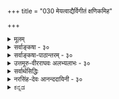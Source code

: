 +++
title = "030 मेयत्वाद्यैर्विगीतं क्षणिकमिह"

+++
<details><summary>मूलम्</summary>

मेयत्वाद्यैर्विगीतं क्षणिकमिह जगत्स्यात्क्षणोपाधिवच्चेत् बाधो दृष्टान्तहानिः स्थिर इति विदितो यत्क्षणस्याप्युपाधिः ।  
सामग्री कार्यशून्या क्षण इयमपि तद्धेतुसंघो न चासौ हेतुर्नान्यः स्थिरास्ते क्रमवदुपधिवत्स्यात्क्षणत्वं स्थिरेऽपि ॥ ३० ॥
</details>

<details><summary>सर्वाङ्कषा - ३०</summary>

क्षणिकत्व-साधकम् अनुमानान्तरम् अनूद्य  
दूषयति मेयत्वाद्यैर् इत्यादि ।  
इह **विगीतं** = विमतं जगत् **मेयत्वाद्यैः** = प्रमेयत्वादि-हेतुभिः क्षणिकम्, क्षणोपाधिवत् स्यात्; **चेत्** = यदि इति पूर्वपक्षः ।  




[[66]]

> 'विमतं जगत् क्षणिकम्,  
> प्रमेयत्वात्, क्षणोपाधिवत्'  

इति प्रयोगः ।  
'आद्य'-पदेन सत्त्वादिपरिग्रहः ।  

लोके **क्षण**-शब्दः, तदर्थः कालविशेषश्च सर्वसंमतः ।  
तेन यः कश्चन क्षण-पदार्थः  
सर्वैर् अप्य् अङ्गीकार्य एव ।  
न हि क्षण-शब्दः,  
शश-शृङ्ग-शब्द-तुल्यः ।  

अतः तद्-दृष्टान्तेनैव  
इतरेषां सर्वेषामपि वस्तूनां क्षणिकत्वं साधयामो वयम् ।  

न च भवत्संमतः क्षणव्यवहारः  
अस्माकं सर्वथा न संमतः ।  
किन्तु स्थिरस्यैव कस्यचिद् वस्तुनः  
उपाधि-विशेष-संबन्धात् क्षण-व्यवहार-हेतुतां वदामः ।  

> अतश्च दृष्टान्ताभावात्  
उक्तम् अनुमानम् अप्रयोजकम् 

इति चेत्;  
अस्तु तर्हि क्षण-व्यवहारोपाधि-भूतः कश्चित्पदार्थः भवत्-संमत एव दृष्टान्तः ।  
तस्य स्थिरत्वे हि न क्षणोपाधित्वं तस्य युज्यते ।  
अतस्स एवास्तु दृष्टान्तः ।  
अतश्च दृष्टान्तलाभात् नाप्रयोजकं तद्-अनुमानम् 

इति पूर्वपक्षः ॥ 



तत्र दोषमाह – बाध इत्यादि । प्रथमं प्रत्यक्षबाधः । ' वह्निः अनुष्णः, प्रमेयत्वात्, घटवत्' इत्येतत्तुल्यः सोऽपि प्रयोगः । ननु दृष्टान्तस्य सत्त्वात् बाधनिश्चयः कथमित्यत्राह - दृष्टान्तहानिरिति । अक्षणिकस्य कथं दृष्टान्तत्वम्? इत्यत्राह - स्थिर इत्यादि । **यत्** = यस्मात् **क्षणस्य** = क्षणव्यवहारस्य उपाधिरपि स्थिरः इति **विदितः** = निश्चितः, अतः दृष्टान्तहानिः । कोऽसौ, स्थिरोऽपि क्षणव्यवहारोपाधिः ? इत्यत्राह - सामग्रीत्यादि । कार्यशून्या सामग्री **क्षणः** = क्षणव्यवहारोपाधिः । अयमाशयः - सामग्री नाम सर्वकारणसमुदायः, यस्यां संपन्नायां समनन्तरक्षणे कार्येण भवितव्यम् । यथा घटकारणानि दण्डचक्रसलिलकुलालादीनि प्रत्येकं कारणानि भवन्त्यपि, अन्यतमापाये न घटो भवति । सर्वाण्यपि यदि मिलितानि, तदा समनन्तरे क्षणे घटः अवश्यं भावी । अतश्च घटप्रागभावस्यायमन्तिमक्षणः । घटे उत्पन्ने हि घटप्रागभावो नश्यति । अतश्च घटसामग्र्येव घटप्रागभावस्यान्तिमः क्षणः । न च सिद्धान्ते प्रागभावोऽपि नाङ्गीक्रियत इति शङ्खयम्; प्रागभावः अतिरिक्तो नास्तीत्येतावन्मात्रम् । एवञ्च घटरूपकार्यशून्या सामग्री घटाव्यवहितपूर्वक्षणमात्रे वर्तते । अतः सैव क्षणोपाधिः । 

> ननु तर्हि एकक्षण-मात्र-वृत्तिः सामग्र्याख्यः  
> कश्चित् क्षणिकपदार्थः सिद्ध इति,  
> न दृष्टान्तहानिः 

इत्यत्राह - इयमित्यादि ।  
**इयमपि** = सामग्र्यपि, तद्धेतुसङ्घः ।  
तस्य घटादिकार्यस्य हेतूनां समुदाय एव, न त्वतिरिक्त पदार्थः ।  
तथा च कारणानां समुदाय एव सामग्री,  
न त्वतिरिक्तः पदार्थः।  
अतो दृष्टान्तहानिरेव ।  

> ननु समुदायस्य प्रत्येकानतिरेके प्रत्येककारणान्येव यदि सामग्री,  
तर्हि एककारणसत्त्वेऽपि कार्योत्पत्तिप्रसङ्गः ।  
अतः प्रत्येकापेक्षया  
सामग्री अतिरिक्तैव ।  
सा च क्षणिका सिद्धा

इत्यत्राह - **न चासौ हेतुः** ।  
**असौ** = सामग्री न **हेतुः** = प्रत्येकं हेतुः न सामाग्री,  
किन्तु हेतूनां समुदाय एव ।  
"तर्हि अन्या स्यात् सामाग्री" इत्यत्राह - नान्य इति ।  

न वा प्रत्येकातिरिक्तः समुदायः ।  
**ते** = प्रत्येकपदार्थास् तु **स्थिराः** । अतः न क्षणिकत्वसिद्धिः ॥ 


> ननु किमिदं विलक्षणम् उच्यते,  
समुदायः प्रत्येकस्वरूपोऽपि न,  
अतिरिक्तोऽपि नेति ।  
कोऽस्ति तर्हि तृतीयः पक्ष 

इति चेत्,  
उच्यते - सेना-वन-सभादिवद् इदम् अप्य् अवगन्तव्यम् ।  
सेनादि-पदार्थानां सेना-घटक-पदात्य्-अपेक्षयाऽतिरिक्तत्वम् अपि  
न केनाप्यङ्गीक्रियते, एक-पदात्यात्मकत्वम् अपि नाङ्गीक्रियते ।  

[[67]]



किन्तु, बुद्ध्या कल्पितं 
किञ्चिद्देशकालाद्युपाधिमपेक्ष्य ' एका सेना' इत्युच्यते । 

एकदेशावच्छेदेन मिलितानां नराणां समुदायः 'सभा' इत्युच्यते । 

एवमेव, एककार्योद्देशेनैकस्मिन् काले देशे मिलितानि कारणानि  
सामग्रीत्य् उच्यन्ते ।  
तानि च प्रत्येक-कारणानि स्थिराण्य् एव,  
न क्षणिकानि ।  
अतश् च स्थिराण्य् एव तानि,  
कार्याव्यवहित--प्राक्-क्षणापेक्षया  
‘सामग्री’ इत्य् उच्यन्ते ।  

ततश् चौपाधिकम्,  
अथापि वास्तविकं प्रत्येकम् एकत्वम् एव ।  
अतश्च स्थिराणाम् एव सतां कारणानां   
क्षणोपाधित्वं भवेद् एवेति 'दृष्टान्तहानिः ' सुदृढा ।  

> ननु स्थिरस्य वस्तुनः  
कथं क्षणोपाधित्वम्?  
स्वस्मिन् विद्यमानं धर्मं  
स्वसन्निहिते वस्तुनि यत् आरोपयति,  
स किलोपाधिरुच्यते ।+++(5)+++  
यथा जपाकुसुमं स्वयं रक्तं सत्,  
स्वसंयुक्ते स्फटिके रक्तत्व-व्यवहार-हेतुः उपाधिर् इत्युच्यते ।  
प्रकृते स्वस्मिन्न् एकत्वाभावे  
तद् वस्तु  
कालस्य कथं क्षणोपाधिर् भवेद् 

इत्यत्राह - क्रमवद् इत्यादि । 

स्थिरेऽपि वस्तुनि,  
**क्रम**-विशेष-विशिष्टोपाधिवत्,  
**क्षणत्वम्** =क्षण-व्यवहारोपाधित्वं स्यात् ।  

अयं भावः -  
वैशेषिक-मते  
क्रिया, क्रियातो विभागः, पूर्वसंयोगनाशः, उत्तरसंयोगोत्पत्तिः इति क्रमेण एकैकस्याः क्रियायाः चतुःक्षणावस्थायित्वम् उच्यते ।  
तत्र  
'स्वजन्य-विभाग-प्राग्-अभावावच्छिन्नं कर्म'  
एकः क्षणः, इत्युच्यते ।  
एवं स्व-जन्य-विभागावच्छिन्न-पूर्व-संयोगः द्वितीयक्षणोपाधिः इति ।  
एवञ्च एकस्मिन् वस्तुनि क्रमशः  
ये भवन्ति संयोगविभागादयः,  
तान् आदाय एकैकस्यापि क्षण-व्यवहारस्योपाधित्वं उच्यते ।  

एवं स्थिराणामपि तत्तदुपाधिसंयोगवशात् क्षणव्यवहारोपाधित्वं वर्णितुं शक्यते । यद्यपि सिद्धान्ते क्रिया अतिरिक्ता नाङ्गीक्रियते (अद्र. 107) ।  
एवं विभागः, प्रागभावो वा नाङ्गीक्रियते ।  
अतः वैशेषिकोक्ता प्रक्रिया न वर्णयितुं शक्या; अथापि पूर्वसंयोगनाशः, उत्तरसंयोगोत्पत्तिश्चाङ्गीक्रियेते ।  

तदादायापि, स्वजन्यपूर्वसंयोगनाशावच्छिन्नं कर्मेति वा, स्वजन्योत्तरसंयोगावच्छिन्नं स्वम् इति वा क्षणः वर्णयितुं शक्यते ।  
यद्यपि क्रिया अतिरिक्ता नास्तीत्युच्यते,  
अथापि क्रियाव्यवहार एव नास्तीति न 
क्रिया आश्रय-द्रव्यातिरिक्ता नास्तीत्येवार्थः ।  
एवमेव प्रागभावादि-विषये ज्ञेयम् ।  
अत्र वक्तव्या उपरिष्टाद्भविष्यति (अद्र. स.108) ।  
वस्तुतस्तु – वस्तुन एकक्षणमात्रवृत्तित्वे, विनाशोन्मुखस्यैतस्योत्तरक्षणं प्रति कारणत्वमेव दुरुपपादमिति क्षणपरंपरापि न सिद्ध्येदित्यवगन्तव्यम् ॥ ३० ॥
</details>


<details><summary>सर्वाङ्कषा-पाठान्तरम् - ३०</summary>

क्षणिकत्वसाधकमनुमानान्तरमनूद्य दूषयति - मेयत्वाद्यैरित्यादि । इह विगीतं = विमतं जगत्‌ मेयत्वाद्यैः = प्रमेयत्वादिहेतुभि: क्षणिकम्‌, क्षणोपाधिवत्‌ स्यात्‌; चेत्‌ = यदि इति पूर्वपक्षः । 'विमतं जगत्‌ क्षणिकम्‌, प्रमेयत्वात्‌, क्षणोपाधिवत्‌' इति प्रयोगः । 'आद्य' पदेन सत्त्वादिपरिग्रहः । लोके क्षणशब्दः, तदर्थः कालविशेषश्च सर्वसंमतः । तेन यः कश्चन क्षणपदार्थः सर्वैरप्यङ्गीकार्य एव । न हि क्षणशब्दः, शशशृङ्गशब्दतुल्यः । अतः तद्दृष्टान्तेनैव इतरेषां सर्वेषामपि वस्तूनां क्षणिकत्वं साधयामो वयम्‌ । न च भवत्संमतः क्षणव्यवहारः अस्माकं सर्वथा न संमतः । किन्तु स्थिरस्यैव कस्यचिद्वस्तुनः उपाधिविशेष- संबन्धात्‌ क्षणव्यवहारहेतुतां वदामः । अतश्च दृष्टान्ताभावात्‌ उक्तमनुमानमप्रयोजकमिति चेत्‌; अस्तु तर्हि क्षणव्यवहारोपधिभूतः कश्चित्पदार्थः भवत्संमत एव दृष्टान्तः । तस्य स्थिरत्वे हि न क्षणोपाधित्वं तस्य युज्यते । अतस्स एवास्तु दृष्टान्तः । अतश्च दृष्टान्तलाभात्‌ नाप्रयोजकं तदनुमानमिति पूर्वपक्षः ॥   
तत्र दोषमाह - बाध इत्यादि । प्रथमं प्रत्यक्षवाधः । 'वह्निः अनुष्णः, प्रमेयत्वात्‌, घटवत्‌' इत्येतत्तुल्यः सोऽपि प्रयोगः । ननु दृष्टान्तस्य सत्त्वात्‌ बाधनिश्चयः कथमित्यत्राह - दृष्टान्तहानिरिति । अक्षणिकस्य कथं दृष्टान्तत्वम्‌? इत्यत्राह - स्थिर इत्यादि । यत्‌ = यस्मात्‌ क्षणस्य = क्षणव्यवहारस्य उपाधिरपि स्थिरः इति विदितः = निश्चितः, अतः दृष्टान्तहानिः । कोऽसौ, स्थिरोऽपि क्षणव्यवहारोपाधिः? इत्यत्राह – सामग्रीत्यादि । कार्यशून्या सामग्री क्षणः = क्षणव्यवहारोपाधिः । अयमाशयः - सामग्री नाम   
सर्वकारणसमुदायः, यस्यां संपन्नायां समनन्तरक्षणे कार्येण भवितव्यम्‌ । यथा घटकारणानि दण्डचक्रसलिलकुलालादीनि प्रत्येकं कारणानि भवन्त्यपि, अन्यतमापाये न घटो भवति । सर्वाण्यपि यदि मिलितानि, तदा समनन्तरे क्षणे घटः अवश्यं भावी । अतश्च घटप्रागभावस्यायमन्तिमक्षणः । घटे उत्पन्ने हि घटप्रागभावो नश्यति । अतश्च घटसामग्र्येव घटप्रागभावस्यान्तिमः क्षणः । न च सिद्धान्ते प्रागभावोऽपि नाङ्गीक्रियत इति शङ्क्यम्‌; प्रागभावः अतिरिक्तो नास्तीत्येतावन्मात्रम्‌ । एवञ्च घटरूपकार्यशून्या सामग्री घटाव्यवहितपूर्वक्षणमात्रे वर्तते । अतः सैव क्षणोपाधिः । ननु तर्हि एकक्षणमात्रवृत्तिः सामग्र्याख्यः कश्चित्‌ क्षणिकपदार्थः सिद्ध इति, न दृष्टान्तहानिः इत्यत्राह – इयमित्यादि । इयमपि = सामग्र्यपि, तद्धेतुसङ्धः । तस्य घटादिकार्यस्य हेतूनां समुदाय एव, न त्वतिरिक्त पदार्थः । तथा च कारणानां समुदाय एव सामग्री, न त्वतिरिक्तः पदार्थः । अतो दृष्टान्तहानिरेव । ननु समुदायस्य प्रत्येकानतिरेके प्रत्येककारणान्येव यदि सामग्री, तर्हि एककारणसत्त्वेऽपि कार्योत्पत्तिप्रसङ्गः । अतः प्रत्येकपेक्षया सामग्री अतिरिक्तैव । सा च क्षणिका सिद्धेत्यत्राह - न चासौ हेतुः । असौ = सामग्री न हेतुः = प्रत्येकं हेतुः न सामग्री, किन्तु हेतूनां समुदाय एव । तर्हि अन्या स्यात्‌ सामग्री इत्यत्राह - नान्य इति । न वा प्रत्येकातिरिक्तः समुदायः । ते = प्रत्येकपदार्थस्तु स्थिराः । अतः न क्षणिकत्वसिद्धिः ॥   
ननु किमिदं विलक्षणमुच्यते, समुदायः प्रत्येकस्वरूपोऽपि न, अतिरिक्तोऽपि नेति । कोऽस्ति तर्हि तृतीयः पक्ष इति चेत्‌, उच्यते - सेनावनसभादिवदिदमप्यवगन्तव्यम्‌ । सेनादिपदार्थानां सेनाघटकपदात्यपे-क्षयाऽतिरिक्तत्वमपि न केनाप्यङ्गीक्रियते, एकपदात्यात्मकत्वमपि नाङ्गीक्रियते । किन्तु, बुद्ध्या कल्पितं किञ्चिदेशकालाद्युपाधिमपेक्ष्य 'एका सेना' इत्युच्यते । एकदेशावच्छेदेन मिलितानां नराणां समुदायः 'सभा' इत्युच्यते । एवमेव, एककार्योद्देशेनैकस्मिन्‌ काले देशे मिलितानि कारणानि सामग्रीत्युच्यन्ते । तानि च प्रत्येककारणानि स्थिराण्येव, न क्षणिकानि । अतश्च स्थिराण्येव तानि, कार्याव्यवहितप्राक्क्षणापेक्षया 'सामग्री ' इत्युच्यन्ते । ततश्चौपाधिकम्‌, अथापि वास्तविकं प्रत्येकमेकत्वमेव । अतश्च स्थिराणामेव सतां कारणानां क्षणोपाधित्वं भवेदेवेति 'दृष्टान्तहानिः' सुदृढा । ननु स्थिरस्य वस्तुनः कथं क्षणोपाधित्वम्‌? स्वस्मिन्‌ विद्यमानं धर्मं स्वसतन्निहिते वस्तुनि यत्‌ आरोपयति, स किलोपाधिरुच्यते । यथा जपाकुसुमं स्वयं रक्तं सत्‌, स्वसंयुक्ते स्फटिके रक्तत्वव्यवहारहेतुः उपाधिरित्युच्यते । प्रकृते स्वस्मिन्नेकत्वाभावे तद्वस्तु कालस्य कथं क्षणोपाधिर्भवेदित्यत्राह – क्रमवदित्यादि । स्थिरेऽपि वस्तुनि, क्रमविशेषविशिष्टोपाधिवत्‌, क्षणत्वम्‌ = क्षणव्यवहारोपाधित्वं स्यात्‌ । अयं भावः - वैशोषिकमते क्रिया, क्रियातो विभागः, विभागात्‌ पूर्वसंयोगनाशः, उत्तरसंयोगोत्पत्तिः इति क्रमेण एकैकस्याः क्रियायाः चतुःक्षणावस्थायित्वम् उच्यते । तत्र 'स्वजन्यविभागप्रागभावावच्छिन्नं कर्म' एकः क्षणः, इत्युच्यते । एवं स्वजन्यविभागावच्छिन्नपूर्वसंयोगः द्वितीयक्षणोपाधिः इति । एवञ्च एकस्मिन्‌ वस्तुनि क्रमशः ये भवन्ति संयोगविभागादयः, तानादाय एकैकस्यापि क्षणव्यवहारस्योपाधित्वम् उच्यते । एवं सथिराणामपि तत्तदुपाधिसंयोगवशात्‌ क्षणव्यवहारोपाधित्वं वर्णितुं शक्यते । यद्यपि सिद्धान्ते क्रिया अतिरिक्ता नाङ्गीक्रियते (अद्र.१०७) । एवं विभागः, प्रागभावो वा नाङ्गीक्रियते । अतः वैशेषिकोक्ता प्रक्रिया न वर्णयितुं शक्या; अथापि पूर्वसंयोगनाशः, उत्तरसंयोगेत्पत्तिङ्गीक्रियेते । तदादायापि, स्वजन्यपूर्वसंयोगनाशावच्छिन्नं कर्मेति वा, स्वजन्योत्तरसंयोगावच्छिन्नं स्वम्‌ इति वा क्षणः वर्णयितुं शक्यते । यद्यपि क्रिया अतिरिक्ता नास्तीत्युच्यते, अथापि क्रियाव्यवहार एव नास्तीति न, क्रिया आश्रयद्रव्यातिरिक्ता नास्तीत्येवार्थः । एवमेव प्रागभावादिविषये ज्ञेयम्‌ । अत्र वक्तव्यम् उपरिष्टाद्भविष्यति (अद्र.स.१०८) । वस्तुतस्तु - वस्तुन एकक्षणमात्रवृत्तित्वे, विनाशोन्मुखस्येतस्योत्तरक्षणं प्रति कारणत्वमेव दुरुपपादमिति क्षणपरंपरापि न सिद्ध्येदित्यवगन्तव्यम्‌ ॥ ३० ॥
</details>


<details><summary>उत्तमूरु-वीरराघवः अलभ्यलाभः - ३०</summary>

सर्वक्षणिकमित्येतन्प्रत्यनीकतया एकमपि क्षणिकं नावश्यकमिति निरूगणप्रसक्तये अन्य-  
विदृगनुमानदूपणप्रप्यारभ्यते मेयत्वाद्यैरिति । मेयत्वात्(वस्तुत्वात् विपयत्वादित्येवं क्षणिकत्वे हेतवः । मितिविषयत्वाद्यपेक्षया लघुत्वात् विषयत्वं हेतुरन्ते । दृष्टान्तस्य जगदन्तर्गतस्य पक्षत्वव्यावृत्तये विगीतमिति विशेषणम् । विप्रतिपन्नमित्यर्थः । क्षणोपाधिवदिति । अखण्डे काले क्षणत्याद्युपपादनं वस्तुस्थैर्यवादिना उपाधिमादायैव वक्तव्यम् । न हि क्षणाधिककालस्थायिनः क्षणोपाधित्वं भवेत् । अतस्तस्य क्षणत्वमविगीतमिति शंकितुर्भावः । एवं सर्वं क्षणिकमिति चेत् - प्रत्यभिज्ञादिना बाधः इति क्षणोपाधौ क्षणिकत्वनिषेधेन दृष्टान्तहानिमुपपादयति स्थिर इत्यादिना । तमुपाधिं दर्शयति सामग्रीति । घटप्रागभावविशिष्टो घटकारणकलापः एकः क्षणोपाधिः । प्रतिक्षणमेकस्याः सामग्र्याः सुलभत्वात् न क्षणनिरूपणक्लेशः । कार्यप्रागभावस्यापि सामग्र्यन्तर्भावस्पष्टीकरणाय कार्यशून्येत्युक्तम् । सामग्रीशब्दार्थमाह इयमपि तद्धेतुसंघ इति । एकैकस्यापि हेतोः स्थिरत्वे कथं हेतुसंघस्य क्षणोपाधित्वमित्यत्राह नचेति । हेतुसंघोऽसौ न प्रत्येकहेतुः, नापि हेतुमिथस्संबन्धमात्रम्; किं तु ते एकविशिष्टापररूपाः । यथा मृद्विशिष्टचक्रविशिष्टदण्डविशिष्टकुलालो घटसामग्रीत्येवं यावत्कारणघटनं कार्यम् । ते प्रत्येकं स्थिरा एव । अथापि स्थिरेऽपि संघे क्षणोपाधित्वमस्ति । एकविशिष्टापररूपेण तद्ग्रहणे तस्य घटोत्पत्तिप्राक्क्षणमात्र एव सुवचत्वात् । क्रमवदुपाधिवदिति । यथा क्रमविशिष्टोपाधौ क्षणोपाधित्वं तथेत्यर्थः। यथा - क्रिया, ततो विभागः, ततः पूर्वसंयोगनाशः, तत उत्तरसंयोगः, ततः क्रियानाश इति क्रमे, क्रमवदंशद्वयग्रहणेन क्षणोपाधिरुप्यते, विभागप्रागभावविशिष्टक्रिया, पूर्वसंयोगनाशप्रागभावविशिष्टविभागः, उत्तरसंयोगप्रागभावविशिष्टः पूर्वसंयोगनाशः, क्रियानाशप्रागभावविशिष्ट उत्तरसंयोग इत्येवम् । तत्रैकैकस्य स्थिरत्वेऽपि विशिष्टे क्षणोपाधित्वम् - तद्वत् सामग्रीस्थलेऽपीत्यर्थः । क्रमवदुपधिभिरिति पाठोऽप्यस्तीव । तदा क्रमिकैर्विशेषणैर्वैशिष्ट्यात् क्षणोपाधित्वमित्युक्तं भवति । एवं श्लोकार्थः । विकल्पार्हे - भेदवत्तया सुवचे । क्षणसंभवत्वं क्षणे एकस्मिन् संभवः उत्पत्तिर्यस्य तत्त्वम् । क्षणमात्रवर्तित्वं खपुष्पादौ न, क्षणद्वयसंबन्धशून्यत्वं तु तत्रापीति विशेषः । अनिच्छत इति । कालातिरिक्तस्य क्षणपदग्राह्यत्ववारणार्थं हि कालपदम् । तेन विवक्षणीयं यस्तु किमिति भावः । सिद्धान्तबाधः - अपसिद्धान्तः । क्षणेतरस्येति । पक्षस्य जगतः कालातिरिक्तत्वात् क्षणत्वं न भवति । अतः क्षणेतरत्वमेव । एवञ्च जगत् क्षणद्वयसंबन्ध शून्यं सत्त्वादित्यनुमेयस्य धर्मस्य क्षणेतरत्वसाहित्ये, यदि क्षणेतरत् भूत्वा क्षणद्वयसंबन्धशून्यं स्यात् असत् स्यादित्यापादनात् व्याप्तिभंग इत्यर्थः । तत्र दृष्टान्तः खपुष्पम् । व्यतिरेकदृष्टान्ताभावेऽपि न क्षतिरिति च तन्मतानुसारेणाह एवमपीति । वैधर्म्यदृष्टान्ते इति व्यतिरेकव्याप्तिनिरूपणे इति यावत् । वैधर्म्यदृष्टान्तः इति प्रथमान्तपाठः श्रेयान् । वैघर्म्यदृष्टान्तरूपाश्रयो नापेक्षित इत्यर्थः । तद्गतेः - व्यतिरेकव्याप्त्यवगमात् । शून्यवादिना अधिकरणं विनैवाभाववचनात् तद्वासनावशात् तैरेतदुक्तिः । वस्तुतः खपुष्पस्य दृष्टन्तत्वमस्तीति प्रागुक्तम्, तत्र कुमारिलमपि प्रमाणयन् तत्कारिका-(श्लोकवा-निरा-१२३)माह अन्येपीत्यादिना । कारिकायां तस्मिन्निति पदं पूर्वार्धेऽन्वेति ।   
ननु सर्वस्य स्थिरशंकारहितत्वे जितमस्माभिरित्यत्र आत्मदृष्टान्तेन स्थिरत्वं वक्ष्यन् आत्मनां  
स्थिरत्वमुपपादयति सर्वस्य चेति । ननु न स्वार्थं प्रवृत्तिः किं तु स्वसंतानसमृद्ध्यर्थम्, वृक्षाङ्कुकुरार्थप्रवृत्तवर्षिष्ठपुरुषवदित्यत्राह न चेति । तथा चात्मदृष्टान्तेन सर्वं अक्षणिकं सत्त्वात् आत्मवदिति प्रतिकोट्यनुमानात् त्वदीयानुमानस्य क्षणोपाधिदूषणेन दृष्टान्तरहितत्वात् बाध इत्यर्थः । साध्यवैकल्यम् - आत्मरूपदृष्टान्ते अक्षणिकत्वरूपस्थिरत्ववैकल्यं प्रशमनीयमस्माभिः; यथा सर्वं क्षणिकं सत्त्वात् घटजलधरादिवदित्यत्र युष्माभिरस्मत्कृतसाध्यवैकल्यशंका परिह्रियते तद्वदित्यर्थः । स्वकर्तव्यः प्रशमनप्रकार उक्तः । उपरि चाह अस्ति चेति । इदमपि – आलयत्वाभिमताहमर्थभूतविज्ञानस्य सन्ततित्ववचनमपीत्यर्थः । नान्येति । देहस्यात्मत्वे बाल्ययौवनादिदेहभेदात् नान्यदृष्टं स्मरत्यन्य इत्यनुभवात् बाल्येऽनुभूतं न यौवने स्मर्येत । न च तदेकं भूतम्, देहस्योपचयापचयभेदादपक्रमादित्युक्तमुदयनाचार्यैः । एवं देहातिरिक्तात्मवादी क्षणिकज्ञानसंततिरूपात्मस्वीकारं कथं कुर्यात् । अतश्चार्वाकवच एव चारुः स्यादिति भावः । प्रवृत्तिविज्ञानं ज्ञानेच्छाप्रवृत्तिसुखदुःखादि । उपाधिदृष्टान्तः स्यात् । उपाधेः क्षणिकत्वे तदुपाधिहेतुर्दृष्टान्तो भवतु । हेतोरक्षणिकत्वे कार्यस्याप्यक्षणिकत्वप्रसंगादित्यर्थः । परिहरति मैवमिति । सहकारिनिरपेक्षमेकस्मात् कारणात् कार्यजननमिच्छतो बौद्धस्य मते हि कारणस्थैर्ये कार्यजननावृत्तिशंका । कारणकलापे सति कार्यम्; सा च सामग्रीक्षणा काले; तदन्तर्गतानिकारणानि स्थिराण्येवेति वदतोऽस्मान् प्रति नैवम् । सर्वस्थैर्येऽपि क्षणोपाधेरन्यथा निरूपणादिति भावः ।   
अनवच्छिन्नस्येत्यादि । अत्राऽऽनन्ददायिन्यतिरिक्तव्याख्याने पाठव्यवस्थापनमन्यथा । स्थितरीतौ विवक्षितोऽर्थ एवं स्यात् । अनवच्छिन्नं कालं क्षणपदेव गृहीत्वा कस्यचित् क्षणिकत्वं दुर्वचम् । स्वयमनित्यतारहितस्य क्षणिकत्वचरूपानित्यत्वानुपपादकत्वादित्याह अनवच्छिन्नस्येति । अनित्यताभावादित्यस्य, एवं क्षणोपाधिरित्यत्रान्वयः । कालस्वरूपस्यानित्यत्वाभावात् तत्स्वरूपमात्रे क्षणत्वस्य दुर्वचत्वात् एवं = पूर्वोक्तसामग्रीवदेव स्थिरः क्रियादिरपि क्षणोपाधिर्भवति । विशेषकैः मिथो व्यावर्तकैस्तप्रकर्षनिकर्षैश्च क्षणातिरिक्ताखिलकल्पना । इयं तावत् ईदृशकालभेदकल्पना  
सर्वलोकसाक्षिकीत्यर्थः । क्रिया क्रियातो विभाग इत्यादि प्रक्रिया प्रागुक्ता । ईदृशपरिच्छिन्नशब्दार्थसंख्याधिक्यन्यूनभेदेन संवत्सरमासादिकल्पनेति । सर्वस्याक्षणिकत्वमुपसंहरति क्षणकालेति । इयमित्यादि वस्तुस्थितिरित्यन्तमेकमेव वाक्यं वा सर्वस्य क्षणत्वं वा क्षणिकत्वं वा न भवति । काले क्षणिकत्वाभावात्, वस्तुनि क्षणोपाधित्वेऽपि क्षणत्वाभावात् प्रत्येकं क्षणिकत्वविरोधिस्थिरत्ववत्त्वाच्चेत्याह इयं तावदिति । इयमित्यस्य वस्तुस्थितिरिति विशेष्यम् । स्वमतविरोधात् - अपसिद्धन्तात् । योऽपीति । परमतासिद्धं स्वपतमात्रसिद्धं गृहीत्वा स्वगोष्ठ्यां व्यवहारः क्रियेत । स्वमतेऽप्यसिद्धमादाय केनापि सह व्यवहारो न युक्त इत्यर्थः । सिद्वान्ते कालः क्षणरूपेण परिणमतीति किञ्चिद्विशेषणविशेष्यरूपोपाधिं विनैव स्वरूपेणैव क्षणो निरुच्यते । तथा त्वया वक्तुमशक्यमित्याह क्षणभंगसाधनात् पूर्वस्य क्षणे क्षणे भंगः नाश इत्येवं भूतक्षणभंगे सिद्धे किल क्षणो दृष्टन्तः स्यात्, त्वया शास्त्रानभ्युपगमादित्यर्थः । उत्तरप्रागभावेति । पूर्वदेशसंयोगः, तद्धंसः, उत्तरदेशसंयोग इति क्रमे उत्तरसंयोगप्रागभावविशिष्टः पूर्वसंयोगध्वंसः क्षणोपाधिर्भवति । पूर्वे ध्वंसाभावात् । पश्चात् प्रागभावाभावत् । स्वपक्षे अस्य दृष्टान्तत्वासंभवात् युष्माभिरिति प्रयुंक्ते । तदनुसारेण चोपरि दृष्टान्तयेमेत्युत्तमपुरुषः । तेषु - प्रवृत्तिविकारेषु । द्वयोरिति । एकैकमपि वस्तु स्वान्येन वस्तुना सहापि दृश्यते, पृथगपि, अतोऽनेककालस्थितत्वं सर्वत्रेत्यर्थः ॥ ३० ॥
</details>


<details><summary>सर्वार्थसिद्धिः</summary>

क्षणभङ्गसाधनान्तरं दूषयितुमनुवक्ति- मेयत्वाद्यैरिति ॥  

**इह**- पक्ष-दृष्टान्त-विकल्पार्हे वस्तुजाते ;  
**विगीतं क्षणिकं**  
**मेयत्वात्** सत्त्वात् भासमानत्वाद्वा ।  

अत्र **स्याद्** इत्यनेनाक्षणिकतायाम् अ-सत्त्व-प्रसङ्गः सूच्यते ।  
अर्थक्रियाकारित्वं हि सत्त्वम् ;  
तच्च कुर्वत्-क्षणस्यैवास्ति ।  
अकुर्वत्-क्षणस्य तु  
तद्-अभावाद् असत्त्वं प्राप्तम् इति,  
घट-जल-धरादौ दृष्टान्तिते  
साध्य-वैकल्यं क्रमेण कथंचित् परिहर्तव्यम् ।  

इह तु न तथेत्य् अभिप्रायेण  
क्षणोपाधि-वचनम् ।  
इति औचित्याद् आक्रष्टव्यः ।  
अत्र बाधोक्तिस्  
साध्य-विकल्पेन बहुधा भाव्या ।  
तथा हि-  
क्षणिकत्वं नाम क्षण-संभवत्त्वं वा, क्षण-काल-संबन्धित्वं वा, क्षण-मात्र-वर्तित्वं वा,  क्षणद्वयसंबन्धशून्यत्वं वा, क्षणकालत्वं वा, तदुपाधित्वं वा ? 

नाद्यः, सिद्धसाधनात्, स्थिरमपि नस्सामग्र्या क्षणे  
संभवतीति । न द्वितीयः, तत एव । कालमेवानिच्छतस्ते कोऽसौ क्षणकालः ? कश्च तत्संबन्धः ? तदभ्युपगमे सिद्धान्तबाधः । अत एव न तृतीयोऽपि ; प्रत्यभिज्ञया च बाधः प्रागुक्तः । न चतुर्थः, उक्तबाधादेव ; क्षणेतरस्य तथात्वे  
खपुष्पवदसत्त्वप्रसङ्गस्य दुर्वारत्वात् । त्वन्मते च खपुष्पनिदर्शनेन प्रसञ्जनं युक्तम् । एवमपि हि ब्रूथ--  
"तस्माद्वैधर्म्यदृष्टान्ते नेष्टोऽवश्यमिहाश्रयः । तदभावे च तन्नेति वचनादेव तद्गतेः" ॥ इति ।  
अन्येऽपि केचिदाहुः-. "यस्मिन्ननित्यता नास्ति कार्यताऽपि न विद्यते । तस्मिन्यथा खपुष्पादाविति शक्यं हि भाषितुम्" ॥  
इति । न पञ्चमः, तद्देशतद्वर्तिनोरिव कालतद्वर्तिनोरैक्यस्य प्रत्यक्षेण बाधात् । तत एव न षष्ठः ; यदा हि घटादयः  
स्वरूपेण क्षणोपाधयः स्युः कालतारतम्यधीः कुत्रापि न भवेत् । तथा च स्थिरशङ्काया एवानुदयात् निर्विषयमनुमानं स्यात् । सर्वस्य च त्रिलोकस्य स्वप्रयोजनेच्छया हि प्रवृत्तिः । सा फलार्थिनः फलिनश्च भेदे बाध्यते ।  
न च त्वमपि कृत्येषु निरन्वयविनाशवत् । मत्सन्तानसमृद्ध्यर्थमिति मत्वा प्रवर्तसे ॥  
तदिह स्वाभिप्रायादिबाधश्च । आत्मदृष्टान्तेन च प्रत्यनुमानबाधः । तत्र साध्यवैकल्यं च घटादीन्निदर्शयद्भिः युष्माभि-  
रिव क्रमात्प्रशमनीयम् । अस्ति च सोऽहमिति प्रत्यभिज्ञयाऽस्माकं तत्सिद्धिः । आलयविज्ञानसन्ततिविषयेयमिति  
चेत्, इदमपि परिभाषामात्रम्, प्रमाणाभावात् । "नान्यदृष्टं स्मरत्यन्य इति परिभाषाया निर्बाधत्वाच्च । निरर्थकं चेद-  
मालयविज्ञानसन्ततिकल्पनम् ; तस्य प्रवृत्तिविज्ञानेन सह सर्वप्रकारसंबन्धायोगात्" इति । अथ क्षणोपाधिवदित्युक्तं प्रति-  
वक्ति- दृष्टान्तहानिरिति । अक्षणिकत्वे कथं क्षणोपाधिरित्यत्र गढाभिप्राय आह- सामग्रीति । कार्यशून्या-कार्य-  
प्रागभावसमन्वितेत्यर्थः ।  
क्षणः- क्षणोपाधिरिति यावत् ।  
तथाऽपि तस्य क्षणिकत्वं  
न प्रतिक्षिप्तमित्यत्राह- इयमपीति ।  

ननु हेतूनां संघोऽपि हेत्वनतिरिक्तश्चेत् तेषां भवत्पक्षे स्थिरत्वान्न क्षणोपाधित्वम् । अतिरिक्तोऽप्यक्षणिकः क्षणोपाधिर्न  
स्यादित्यत्राह- न चेति । अयं भावः- संघशब्दो न संबन्धमात्रवाचकः, संबन्धशब्दपर्यायत्वाप्रसिद्धेः । न च तत्तत्सं-  
बन्धिस्वरूपवाचकः, प्रत्येकमप्रयोगात् । अतः केनचिदुपाधिना संगृहीतास्त एव संघशब्दार्थः । तत्र यदि त एव  
क्षणोपाधितया दृष्टान्तीक्रियन्ते तथा सति स्थिरास्त इति । ननु तत्संहतिहेतुरुपाधिदृष्टान्तः स्यात् । मैवम् ; न हि नः  
केवलनित्यात् केवलानित्याद्वा कस्यचिदपि कार्यस्योत्पत्तिः ; किंतु तत्समुदायात् । तत्र नित्यांशे तावत्क्षणिकशङ्काऽपि  
नास्ति, अनित्येऽपि यतश्चिरोत्पन्नाद्धेतोस्संघभावः सोऽपि स्थिरतरः । यस्तु चरमस्सहकारी स च स्थिर एव सन्  
स्वकार्यप्रागभावोपहितन्द्रपः कालमवच्छिन्दन् क्षणोपाधिरित्युच्यते, तदुपधानं च तस्य प्रत्यक्षादिसिद्धम् । न चात्र क्षणिकं  
किंचित्सिध्यति अनवच्छिन्नस्य कालतत्त्वस्य कालपरिच्छेदलक्षणानित्यताभावात् ।  
क्रियादिश्च स्थिरोऽप्येवं क्षणोपाधिर्विशेषकैः । तत्प्रकर्षनिकर्षैस्तु तत्तत्कालप्रकल्पना ॥  
इयं तावत्सर्वलोकसाक्षिकी, क्षणकालावच्छेदकयोः प्रागूर्ध्वव्यापिनोरक्षणिकत्वात्, तदवच्छिन्नस्य कालस्य तु क्षणत्वादेव  
न क्षणिकत्वमिति वस्तुस्थितिः । त्वत्पक्षे तु क्षणकालावच्छेदः क्षणोपाधिरसिद्धः कालस्यैवाभावात् । न चासिद्धोऽपि  
साध्यः स्वमतविरोधात् । यथाऽऽहुः- "योऽपि तावत्परासिद्धः स्वयं सिद्धोऽभिधीयते । भवेत्तत्र प्रतीकारः स्वतोऽसिद्धे तु का क्रिया" ॥ इति । अनन्यावच्छेदार्थेन स्वरूपेणैव कश्चित्क्षणशब्दवाच्य इति चेत्, तर्हि क्षणभङ्गसाधनात्पूर्वमसिद्धः कथं दृष्टान्तः स्यात् ? उत्तरप्रागभावाप्तपूर्वध्वंसैककालतः । मध्यमक्षणतादृक्त्वं व्यवस्थाप्यं त्वयाऽप्यतः ॥  

> ननु क्षण-क्षरण-स्वभावा प्रकृतिर्  
इति हि भवत्-सिद्धान्तः ।  
अत्र प्रतिक्षणम् उदय-विलयिनो विकाराः क्षणिका एवेति  
तद्-दृष्टान्तेनान्येषां युष्माभिः किं नानुमीयत 

इति चेत्,  
अशक्यत्वाद् अयं सुहृद्-उपदेशस् त्यज्यते ।  
सर्व-क्षणिकत्वं साधयितुम् उपक्रम्य  
स्थिर-द्रव्य-वृत्ति-क्षणिक-विकारवद् इति कथं दृष्टान्तयेम् ?  
तेषु च न त्वद्-अभिमतं क्षणिकत्वम्,  
प्रदीपादिवद् आशुतरवद् विनाशित्व-मात्रेण क्षणिकतोक्तेः । 

तद् एतद् अभिप्रेत्याह-  
क्रमवदिति ।  
**क्षणत्वं**- क्षणोपाधित्वम् इत्यर्थः ।  

> द्वयोर् अयुगपद्-दृष्टिर्  
युगपच्च यथायथम् ।  
अशक्यापह्नवा तस्माद्  
अस्मद्-उक्तैव पद्धतिः ॥ ३० ॥
</details>


<details><summary>नरसिंह-देवः आनन्ददायिनी - ३०</summary>

ननु क्षणिकत्वानुमानं पूर्वं दूषित(मिति)मेव पुनस्तद्दूषणे पौनरुक्त्यमित्याशङ्क्यावतारयति - क्षणभङ्गेति । इहेत्यस्य जगत्परत्वेऽनन्वयमाशङ्क्य तस्या(इहशब्दा)र्थमाह - पक्षदृष्टान्तेति - विगीतं - क्षणिकत्वेन विप्रतिपन्नं । प्रयोगप्रदर्शनमिदं तन्मते उदाहरणोपनययोरेव प्रयोक्तव्यत्वात् । आदिशब्दार्थमाह -भासमानत्वाद्वेति । स्यादित्यनेनेति - स्यादित्यस्य सत्त्ववाचित्वात् क्षणिकं स्यादिति समभिव्याहारेण सत्त्वव्यापकं क्षणिकत्वमिति गम्य(मानत्वादिति)त इति भावः । क्षणिकत्वस्य सत्त्वव्यापकत्वे अनुकूलतर्कमाह - अर्थक्रियाकारित्वमिति । क्षणिकत्वाभावे कुसूलस्थानां बीजानामङ्कुरादिरूपकार्यजनकत्वरूपकुर्वत्त्वाभावात् सत्त्वं न स्यात्; क्षणिकत्वे तु पूर्वपूर्वेषां क्षणानां उत्तरोत्तरक्षणजनकत्वात् कुर्वत्त्वं सिध्यतीति भावः । इतिरिति - तथा च क्षणोपाधिवदितीति मूले सम्बन्धः । बाधोक्तिरिति - विशेषानुपादानादिति भावः । यद्यपि क्वचित्क्वचिद्विकल्पे बाधो न प्रदर्श्यत इति बाधबहुत्वोपपादनार्थं साध्यविकल्प इति न संगच्छत इति मन्दधियां प्रतिभाति; तथाऽपि सर्वविकल्पकोटिष्वपि बाधप्रदर्शनं न प्रतिज्ञार्थः । किंतु विकल्पितकोटिषु यथासम्भवं तत्प्रदर्शनं प्रतिज्ञार्थ इति द्रष्टव्यम् । क्षणिकत्वं नामेति - क्षणे भवः क्षणे जातः क्षणोऽस्यास्तीत्यर्थविवक्षायां कुमुदादित्वात् ठच् । अत इनिठनाविति वा ठनि क्षणिकशब्दस्य निष्पत्तेः । विनयादित्वाद्वा संज्ञापूर्वकपरिभाषया वृद्ध्यभावाद्वा व्युत्पत्तिसम्भवात् अवधारणविवक्षातदभावाद्यार्थिकार्थविवक्षानुसारेण विकल्पसम्भवात् नासम्भावितविकल्पदोष इति द्रष्टव्यं । तत एवेति-स्थिरस्यापि सामग्रीक्षणे सम्बन्धसम्भवेन सिद्धसाधनादित्यर्थः । व्याप्तिग्राहकाभावाद्व्याप्यत्वासिद्धिरिति चाह - कालमेवेति । सिद्धान्तबाधः - अपसिद्धान्तः । 'निराधारा निर्धर्मकाश्च रूपादयश्चत्वारः पदार्थाः' ।  
वात्सीपुत्रास्तु शब्दादीन् पञ्च वैभाषिका विदुः ।  
शब्दात्मानश्चतुर्ष्वेव केचिदित्यपरेऽब्रुवन् ॥  
इति परिगणनेन कालानङ्गीकारादिति भावः । अत एव - अपसिद्धान्तादिप्रसङ्गादेव । अक्षणिकत्वे सत्त्वं न स्यादिति तदीयतर्कस्य प्रतिहतमाह - क्षणेतरस्येति । विवादाध्यासितमसत् क्षणेतरत्वे सति क्षणद्वयसम्बन्धशून्यत्वात् इत्यर्थः । ननु सर्वत्र प्रामाणिकस्यैव दृष्टान्तत्वात् खपुष्पनिदर्शनेन प्रतिरोधो न युक्त इत्यत्राह -त्वन्मते चेति । क्षणिकत्वसाधने असतो विपर्ययदृष्टान्तकरणादिति भावः । तदीयसंमतिमाह -एवमपीति । ननु व्यतिरेकव्याप्तिः कथं गृह्यते? यदक्षणिकं तदसत् यथा खपुष्पमिति व्याप्तिग्रहाधिकरणस्याप्रामाणिकत्वात् प्रामाणिकस्यैव सर्वत्र दृष्टान्तत्वादिति शङ्कायां 'तदभावे च तन्न' इति वचनादपि व्यतिरेकव्याप्तेरवगमो यस्मात्तस्माद्वैधर्म्यदृष्टान्ते व्यतिरेकव्याप्तिग्रहे आश्रयापेक्षानियमो नास्तीत्यपि ब्रूथेत्यर्थः । तथा च प्रतिरोधो न(सम्भवति) युक्त इति भावः । अन्येऽपि - सौगतैकदैशिनोऽपि । अनित्यता - क्षणिकत्वं । अन्धे नैयायिकैकदेशिन इत्य(परेऽ)प्याहुः । बाधादिति - अस्मिन् क्षणे अयं वर्तत इति भेदग्राहित्वात्प्रत्यक्षस्येति भावः । तत एवेति - क्षणोपाधेश्च भेदग्राहिप्रमाणबाधादेवेत्यर्थः । भेदग्रहमेवोपपादयति - य(दि)दा हीति । सर्वपदार्थानां स्वरूपेणोपाधित्वे स्वस्वावच्छिन्नकालस्यैव क्षणत्वात् सर्वेषां च स्वावछिन्नकाल एव वृत्तेः कालतारतम्यं न स्यात् । स्वकालातिरिक्तकालवृत्तित्वरूपस्य वैषम्यस्यासम्भवात् । नन्विष्टापत्तिः; क्षणिकवादिनः सर्वस्यापि क्षणकालवृत्तित्वादित्यत्राह - तथाचेति । स्वावच्छिन्नकालमात्रस्य क्षणकालत्वात् तदतिरिक्तवृत्तित्वं हि स्थिरत्वं भवन्मते निरस्यं! नचेदं कस्यचिदपि सम्भाव्यते! स्वकालवृत्तित्वस्य स्थैर्यवादिभिरप्यङ्गीकारात्; अतिरिक्तवृत्तित्वे सन्देहाभावात् एतादृशक्षणिकत्वसाधने सिद्धसाधनता स्यात् । तथा च सन्दिग्धे न्यायः प्रवर्तत इति अनुमानमपि निर्विषयं स्यादित्यर्थः । क्षणिकत्वसाधकानुमानस्य तर्कबाधमप्याह - सर्वस्य चेति । त्रिलोकस्येति - पात्रादित्वात्साधुः । बहुलग्रहणात् स्त्रीत्वाभावः । यद्वा लोकशब्दो भुवनपरः । त्रयो लोका यस्येति बहुव्रीहिः । तथा च कस्यापि प्रवृत्तस्य फलप्राप्त्यभावात् प्रवृत्तिर्न स्यादिति भावः । ननु सन्तानैक्यात्प्रवृत्तिस्सम्भवतीत्यत्राह - न चेति । तथा च स्वानुभवबाध इति भावः । आदिशब्देन इच्छादिर्गृह्यते । विमतं स्थिरं वस्तुत्वात् आत्मवत् इति प्रतिरोधश्चेत्याह - आत्मदृष्टान्तेनेति । बाधः - प्रतिबन्धः । उक्ततर्कानुगृहीतत्वादस्याधिकबलतया बाध एवेत्यर्थः । व्याप्यत्वासिद्धिं परिहरति - घटादीनिति । प्रशमनप्रकारमाह - अस्ति चेति । दीपादि - विषयप्रत्यभिज्ञावदन्यथासिद्धिमाशङ्कते - आलयेति । आलयः - प्रवृत्तिविज्ञानाश्रयः । प्रवृत्तिविज्ञान - प्रवर्तकं घटादिविज्ञानं । विज्ञानं - ज्ञानस्वरूपमात्मेति सौगतपरिभाषा । तथा च आलयविज्ञानसन्ततिविषयतया न स्थिरत्वसाधिकेति न दृष्टान्तासिद्धिरित्यर्थः । प्रमाणाभावादिति - क्षणिकत्वसाधकानुमानात्प्रागालयविज्ञानसन्ततिकल्पने प्रमाणाभावान्निष्प्रतिपक्षा प्रत्यभिज्ञा स्थिरत्वं साधयेदिति भावः । प्रत्यभिज्ञायाः स्थिरविषयत्वेऽनुकूलतर्कमप्याह - नान्यदृष्टमिति । परिभाषा - व्याप्तिः । तथा च नातिप्रसङ्ग इति भावः । आलयविज्ञानस्यास्थिरत्वे बाधकतर्कान्तरमप्याह - निरर्थकं चेदमिति । आलयविज्ञानानङ्गीकारे प्रवृत्तिविज्ञानस्य किञ्चित्सम्बन्धित्वाभावात्प्रवृत्तिः कस्यापि न स्यात् सर्वस्य वा स्यात् अविशेषात् । तदङ्गीकारे तु यदालयविज्ञानसम्बन्धि प्रवृत्तिविज्ञानं तस्यैव प्रवृत्तिं जनयतीति नियमस्सिध्यतीति तदङ्गीक्रियते तस्य चेत् क्षणिकत्वमभ्युपैषि तदा प्रवृत्तिविज्ञानेन सम्बन्धाभावान्नियमासिद्धेस्सर्वस्य प्रवृत्त्यप्रवृत्तिप्रसङ्गतादवस्थात्तदङ्गीकारो व्यर्थ इत्यर्थः । ननु जन्यजनकभावसम्बन्धान्नियमोऽस्तु इत्यत्राह - सर्वप्रकारेति । इन्द्रियसम्प्रयोगजन्ये ज्ञाने आलयविज्ञानस्याश्रयतया जनकत्वं वाच्यम्; तच्च क्षणिकत्वे न सम्भवति, ततोऽतिरिक्तश्च सम्बन्धोऽनतिप्रसक्तो दुर्वच इति सर्वप्रकारेणापीत्युक्तमिति भावः । ननु कार्यशून्या सामग्री क्षणोपाधिश्चेत् सामग्र्याः क्षणिकत्वमावश्यकं; अन्यथा क्षणोपाधित्वायोगादिति शङ्कायास्तादवस्थादिति कथं दृष्टान्तहा- न्युपपादनमित्यत्राह - गूढाभिप्राय इति । गूढाभिप्रायमेवावतारिकामुखेन व्यनक्ति -तथाऽपीत्यादिना । अभिसन्धिं प्रकाशयति - अयं भावः इति । संबन्धशब्देति - संयोगादौ(गादिमात्रे) संघशब्दाव्यवहारादिति भावः । अत इति । केन चित् देशाद्युपाधिना प्रयोजकेन संगृहीताः अवच्छिन्नाः । त एव - संघातिन एव संघशब्दवाच्या इति नियमतस्तत्रैव व्यवहारादिति भावः - स्थिरा इति । तथा च दृष्टान्तासिद्धिरिति भावः । नन्वीति - संहतिहेतूपाधेः क्षणिकत्वाभावे तदवच्छिन्नस्याक्षणिकतया क्षणोपाधित्वं न स्यादिति संहतिहेतूपाधेः क्षणिको वाच्यः । तथा च स दृष्टान्तस्स्यादिति भावः । मैवमिति - सङ्घातप्रयोजकं कारणेषु किमिति विचारे तत्र प्राप्ताप्राप्तविवेचने चरमकारणमेव । तच्च उत्तरकालस्थायित्वात् स्थिरमेव । न च क्षणोपाधित्वानुपपत्तिः स्वकार्यप्रागभावसहितस्य क्षणावच्छेदकत्वात् । तयोः स्थिरत्वान्न कस्यापि दृष्टान्ततेत्यर्थः । तथा च यत्किञ्चित्कार्यचरमकारणतत्प्रागभावावच्छिन्नकालत्वं क्षणत्वमिति पर्यवसितोऽर्थः । तदुपधानं - तत्प्रागभावोपधानं । तस्य - चरमकारणस्य । ननु क्षणकाल एव दृष्टान्त इत्यत्राह - अनवच्छिन्नस्येति । तत्र किमवच्छिन्नः क्षणो विवक्षितः उत कालस्वरूपमात्रं? नाद्यः; क्षणश्च कालः उपाधिस्तत्संबन्धश्चेति त्रयमेव । तत्र प्रागभावचरमकारणयोः स्थिरत्वात् तत्संबन्धोऽपि स्थिर एव । तत्र कालस्वरूपं च स्थिरमेव । न द्वितीयः; अवच्छिन्नस्य कालस्वरूपमात्रतया तस्य नित्यत्वादिति भावः । ननु काले कालसम्बन्धाभावात् कथं तस्य नित्यत्वं? इत्यत्राह - कालपरिच्छेदेति । वस्तुनो ह्यनित्यत्वाभावे नित्यत्वभावः । एवं सामग्रीवत् क्रियाऽपि किञ्चिदवच्छिन्ना क्षणोपाधिरित्याह - क्रियादिश्चेति । अदिशब्देन अवस्थाऽपि विवक्षिता । तत्प्रकर्षनिकर्षैः - क्रियारूपक्षणोपाधिप्रकर्षनिकर्षैः - अधिकन्यूनभावैः । यद्वा - क्षणप्रकर्षनिकर्षैः दिवसमासवत्सरादिकल्पनेत्यर्थः । क्षणकालावच्छेदकयोः -कार्यप्रागभावचरमकारणयोः । प्रागूर्ध्वेति - प्राक्कालव्यापी प्रागभावः ऊर्ध्वव्यापि चरमकारणमित्यर्थः । तथा च तदवच्छिन्नकालस्य क्षणत्वेऽपि तयोर्न क्षणिकत्वमित्यत्राह - तदवच्छिन्नस्येति । तथा च सिद्धान्तिमतानुसारेण दृष्टान्तासिद्धिरिति भावः । ननु सिद्धान्तिमते कालः क्षणलवादिपरिणामवानित्युक्तत्वात् स्वरूपेण क्षणरूपपरिणामोऽङ्गीकृतः । न च तस्योपाध्यवच्छिन्नकालत्वं; येनोक्तरीत्या स्थिराणामवच्छेदकत्वमुच्येत । अत एव सिद्धान्त्यभिमतदशावत्त्वेन द्रव्यलक्षणवत्त्वात्कालस्य द्रव्यत्वं । तथा च तादृशक्षणावस्था दृष्टान्तस्यादिति कथं दृष्टान्तासिद्धिरिति चेत्; अत्र केचित् -कालस्वरूपस्य न परिणामः । न च क्षणलवादिपरिणामवानित्युक्तिविरोधः उपाध्यवच्छेदस्यैव परिणामशब्दार्थत्वात् । न च द्रव्यलक्षणानुपपत्तिः; संयोगादिसम्बन्धस्यैवावस्थाशब्दार्थत्वात् । तथा च दृष्टान्तासिद्धिरित्याहुः । अन्ये तु - कालस्यास्तु परिणामः तथाऽपि क्षणिकत्वसाधकानुमाने कालोपाधित्वस्योपाधित्वात् सोपाधिकतया न सत्त्वहेतोः साध्यसाधकत्व- मित्याहुः । पूर्वपक्ष्यनुसारेणापि दृष्टान्तहानि (दृष्टान्तासिद्धि) माह - त्वत्पक्षे त्विति । स्वमतविरोधः - अपसिद्धान्त इत्यर्थः । यद्वा स्वोक्तिविरोध इत्यर्थः । तत्र तदुक्तिमाह - यथाऽऽहुरिति । वादिप्रतिवादिनोर्मध्ये प्रतिवाद्यसिद्धं स्वयंसिद्धं स्वमतसिद्धं पक्षदृष्टान्तादिरूपे-णाभिधातुं शक्यं । तत्र प्रतिवाद्यसिद्धिशङ्कायां तत्सा(द्धिशङ्काभावात्सा)धनमुखेन प्रतिक्रिया परिहारश्च संभवति । स्वतोऽसि(द्धौ)द्धे स्वमत एवासि(द्धौ)द्धे । कः प्रतिक्रिया - कः प्रतीकारः? । स्वमतासिद्धस्याप्यभ्युपगमे अपसिद्धान्ता(पाता)दित्यर्थः - स्वत इति । सार्वविभक्तिकष्षष्ठ्यर्थे तसिः । अनन्यावच्छेदेनेत्यस्य विवरणं - स्वरूपेणैवेति । कालरूपवस्त्वपि मास्तु; तस्य कश्चिदुपाधिरपि माभूत्; किन्तु स्वरूपेणैव सिद्धेषु कश्चित् क्षणो भवतु - स एव क्षणिको दृष्टान्तोऽस्त्वित्यर्थः । तर्हीति - तादृशक्षणिकः क्षणशब्दवाच्योऽनुमानात्साधनीय इति भावः । क्षणिकत्वसिद्ध्यनन्तरमेव तादृशक्षणसिद्धिमुपपादयति - उत्तरेति । क्षणसन्ततीनां मध्ये मध्यमः क्षणः पूर्वक्षणध्वंसोत्तरक्षणप्रागभावाभ्यामेककालो भवति । तदेककालत्वमेव क्षणत्वं अतिप्रसङ्गाभावादिति त्वयापि वाच्यं । तच्च क्षणिकसन्तानसिद्ध्यपेक्षं क्षणिकत्वसाधकानुमानादेव सिद्ध्यतीति न ततः पूर्वं सिद्ध्यतीत्यर्थः । मध्यमक्षणस्य तादृ(क्त्वं)शत्वं क्षण(णिक)त्वं । 'तदशिष्यं संज्ञाप्रमाणत्वादिति' ज्ञापकात् षष्ठीसमासः । नन्विति - 'नित्या सततविक्रिया' इत्यङ्गीकारात् पूर्वपूर्वविकाराणामुत्तरोत्तरविकारसमये नाशदिति भावः । सर्वेति - तथाचैकदेशबाधो व्यभिचारश्चेति भावः । दृष्टान्तयेमेति - दृष्टान्तं कुर्यां इत्यर्थः । तेषु - प्रकृतिगतविकारेषु । न त्वदभिमतमिति - उत्पत्त्यनन्तरक्षणविनाशित्वरूपं क्षणिकत्वमित्यर्थः । तथा च दृष्टान्तस्य साध्यवैकल्यमिति भावः! प्रदीपादिवदिति - ननु तादृशं क्षणिकत्वं साध्यमस्तु; प्रदीपादीनामेव दृष्टान्तानां सत्त्वादिति चेन्न; प्रदीपादीनां वर्त्यवयवाग्निसंयोगादुत्पत्तिः ततो वर्त्यवयवस्य रूपपरावृत्तिलक्षणो दाहः ततो भस्मीभावलक्षणो नाशः ततो दीपनाश इति सहेतुको नाशो नाशकारणसन्निधानापेक्ष इति नाशकारणानां प्रदीपवत् सर्वत्र नियतकालसन्निधिनियमस्य प्रत्यक्षबाधितत्वान्न तादृशं क्षणिकत्वमपि साधयितुं शक्यमिति भावः । तथा च तत्साधने नियतकालविनाशसामग्रीकत्वमुपाधिरिति द्रष्टव्यं । तदेतदिति - स्थिरतराणामेव पूर्वोत्तरकालव्यापिनां क्रमोत्पन्नानां प्रागभावचरमकारणादीनां क्षणोपाधित्वं न कस्यापि क्षणिकत्वमित्येतदभिप्रेत्येत्यर्थः । ननु क्रमवन्तौ पदार्थौ न समानकालिकौ भिन्नकालिकत्वात् संप्रतिपन्नवत् । तथा च नैककालिकतया क्षणोपाधित्वमित्यत आह - द्वयोरिति । अयुगपत् - भिन्नकाले । युगपत् -समानकाले । यथायथमिति - येषां येन प्रकारेण न्यूनाधिकभावरूपेण संभवति तेन प्रकारेण दर्शनादनुमानस्य बाध इति भावः । यथाशब्दः प्रथमः पदार्थानतिवृत्तिवचनः । द्वितीयः प्रकारवचनः 'यथाऽसादृश्ये' इत्यव्ययीभावः । क्षणिकत्वानुमानात्पूर्वं त्वदुक्तस्यासंभवान्मदुक्त एव क्षणोपाधिः स्वीकार्य इत्या (त्यत आ)ह - तस्मादिति । नन्वनुमानान्तरं मदुक्तमस्त्विति चेत्; न; व्याप्तिग्राहकप्रमाणाभावेन अनुमानप्रवृत्तेरेवासंभवादिति भावः ॥ ३० ॥
</details>


<details><summary>ಕನ್ನಡ</summary>

[[42]] 

हीगॆ प्रत्यक्षदिन्दले क्षणिकत्वसिद्धियन्नु निराकरिसि,  
अनुमानदिन्द क्षणिकत्ववन्नु साधिसुव क्रमवन्नु  
ईग दूषिसुत्तारॆ 

> इह विगीतं जगत्,  
मेयत्वाद्यैः क्षणोपाधिवत् क्षणिकं-

इल्लि विवादक्कॆ ऒळगाग् इरुव घटादि समस्तवस्तुगळु  
प्रमेय, सत्व मुन्ताद हेतुगळिन्द, क्षण-व्यवहारक्कॆ कारणवाद उपाधियन्तॆ  
क्षणमात्रवे इरुवुदु. 


> चेत् बाधः दृष्टानहानिः -  

हीगॆन्दरॆ - प्रत्यक्षबाध सिद्ध.  
दृष्टान्तवू दॊरॆयुवुदिल्ल.  

> यत् क्षणस्य उपाधिर् अपि स्थिर इति विदितः 

एकॆन्दरॆ नीवु दृष्टान्तवागि हेळिद क्षणव्यवहारद उपाधियू सह  
स्थिरवॆन्दे लोकदल्लि निश्चितवागिदॆ. 

अदु यावुदॆन्दरॆ 

> कार्यशून्या सामग्रि क्षणः-

कार्यवन्नु हुट्टिसद कारणसमुदायवे क्षणपदद अर्थवागिदॆ. 

इयमपि तद्देतुसङ्घः 

ई सामग्रियू सह आ कार्यक्कॆ कारणवाद वस्तुगळ मिळन मात्रवे आगिरुत्तदॆ, अतिरिक्तवल्ल. असन्य हेतुः - ई सामग्रि प्रत्येक कारणस्वरूपरू अल्ल. न च अन्यः अतिरिक्त पदार्थवू अल्ल. ते स्थिरा-आ सामग्रियल्लि सेरिरुव हेतुगळु स्थिरवाद पदार्थगळे हॊरतु क्षणिकवाद्दल्ल. स्थिरेऽपि क्षणत्वं, क्रम वदुपधिवत स्यात् स्थिरवाद वस्तुविनल्लि क्षणव्यवहारक्कॆ उपाधि यागिरुविकॆयु क्रमविशेषविशिष्टवाद क्रियाद्रुपाधिगळन्तॆ सम्भविसुत्तदॆ. 

“क्षण' ऎम्ब व्यवहार सर्वसम्मत.  
इदरिन्द ऒन्दे ऒन्दु क्षणमात्र इरबल्ल  
ऒन्दु वस्तुवन्नु ऎल्लरू ऒप्पलेबेकु.  
इदन्नु दृष्टान्तवागिट्टु कॊण्डु  
'विमतं क्षणिकं प्रमेयत्वात्'  
ऎम्ब अनुमानदिन्द  
जगत्ति नल्लिरुव ऎल्लवस्तुगळन्नु  
क्षणिकवॆन्दु बौद्धरु समर्थिसुत्तारॆ. 

'सोऽयं' ऎम्ब प्रत्यभिज्ञॆयु  
रमाणवॆन्दु समर्थिसिरुवदरिन्द  
ई अनुमान  
आ प्रत्यभिज्ञा प्रत्यक्षदिन्द बाधितवागुत्तदॆ.  

ऒन्दु क्षणमात्रविरुव पदार्थवन्नु सिद्धान्तदल्लि ऒप्पुवुदिल्लवाद्दरिन्द  
आ अनुमानदल्लि दृष्टान्तवू दॊरॆयुवुदिल्ल.  
दृष्टान्तवादि प्रतिवादिगळिब्बरिगू सम्मतवागिरबेकु. 


43 

ऒन्दु क्षणमात्रविरुव पदार्थवे इल्लव् ऎन्दरॆ  
'क्षण' ऎम्ब पदक्कॆ अर्थवेनु ?  
ऎन्दरॆ कार्य हुट्टुवुदक्कॆ अव्यवहितपूर्वकालदल्लि कूडिरुव  
आ कार्यद सामग्रिये  
क्षणव्यवहारक्कॆ आधारवागिरुत्तदॆ.  

ऒन्दु कार्यक्कॆ अनेक कारणगळिरुत्तवॆ.  
अवॆल्लवू ऒट्टुगूडिद कूडले  
आ कार्य आगिये तीरबेकु.  
इल्लदिद्दल्लि  
यावुदो ऒन्दु कारणद कॊरतॆ अल्लि इद्दे इरबेकु.  
ऎल्ला कारणगळू कूडिद्दल्लि  
कूडले अल्लि कार्य हुट्टलु  
ऒन्दु क्षणमात्रवू तडॆयागलु साध्यवे इल्ल.  
आद्दरिन्द ऒन्दु कार्य हुट्टुवुदक्कॆ  
अव्यवहितपूर्वकालदल्लि  
ऎल्ल कारणगळ मेळन अत्यावश्यक.  
ई मेळनवे सामग्रि.  
इदे 'क्षण' व्यवहारक्कॆ कारणवागिरुत्तदॆ. 


प्रत्येक ऒन्दॊन्दॆ कारणमात्रव् इद्दाग  
आ कार्य बरदे इरुवुदरिन्द  
'सामग्रि' ऎम्बुदु प्रत्येक-कारणवू अल्ल.  

समुदाय ऎन्नुवुदु  
प्रत्येक वस्तुविगिन्तलू  
ऒन्दु अतिरिक्त पदार्थविल्लवाद्दरिन्द  
सामग्रि क्षणिकवाद ऒन्दु हॊस वस्तुवू अल्ल.  
सेनावनादि व्यवहारगळल्लि अतिरिक्तपदार्थविल्लदिद्दरू विलक्षण व्यवहार बरुवुदु सर्वसम्मत. (श्लो- २१.)  

आद्दरिन्द स्थिरवाद वस्तुगळू सह  
ऒन्दु विशिष्ट रीतियल्लि कूडिदाग  
आ ऒन्दु विशिष्ट कालक्कॆ  
'क्षण' ऎम्ब व्यवहार बरुवुदरल्लि  
याव अभ्यन्तरवू इरुवुदिल्ल.  

काल अखण्डवाद ऒन्दे वस्तु, दिन, मास, वर्ष मुन्ताद व्यवहारगळु  
सूर्यचलन मुन्ताद उपाधिगळिन्दले नडॆयुत्तवॆ.  
क्रमवाद अनेक सूर्योदयगळन्नु  
नम्म बुद्धियिन्द ऒट्टागि भाविसि  कॊण्डाग  
तिङ्गळु मुन्तादि व्यवहारगळु नडॆयुवन्तॆ,  
स्थिरवाद उपाधिगळिन्दलू  
क्षणव्यवहार नडॆयलु साध्य.  
आद्दरिन्द  
ऒन्दु क्षणमात्र इरुवन्तह याव पदार्थवू इल्लवाद्दरिन्द  
आ दृष्टान्तदिन्द उळिद वस्तुगळिगू  
क्षणिकत्ववन्नु साधिसलु शक्यविल्ल ॥ ३० । 
</details>
